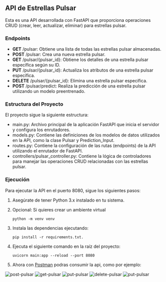 ## API de Estrellas Pulsar
Esta es una API desarrollada con FastAPI que proporciona operaciones CRUD (crear, leer, actualizar, eliminar) para estrellas pulsar.

### Endpoints
- **GET** /pulsar: Obtiene una lista de todas las estrellas pulsar almacenadas.
- **POST** /pulsar: Crea una nueva estrella pulsar.
- **GET** /pulsar/{pulsar_id}: Obtiene los detalles de una estrella pulsar específica según su ID.
- **PUT** /pulsar/{pulsar_id}: Actualiza los atributos de una estrella pulsar específica.
- **DELETE** /pulsar/{pulsar_id}: Elimina una estrella pulsar específica.
- **POST** /pulsar/predict: Realiza la predicción de una estrella pulsar utilizando un modelo preentrenado.

### Estructura del Proyecto
El proyecto sigue la siguiente estructura:

- main.py: Archivo principal de la aplicación FastAPI que inicia el servidor y configura los enrutadores.
- models.py: Contiene las definiciones de los modelos de datos utilizados en la API, como la clase Pulsar y Prediction_Input.
- routes.py: Contiene la configuración de las rutas (endpoints) de la API utilizando el enrutador de FastAPI.
- controllers/pulsar_controller.py: Contiene la lógica de controladores para manejar las operaciones CRUD relacionadas con las estrellas pulsar.

### Ejecución
Para ejecutar la API en el puerto 8080, sigue los siguientes pasos:

1. Asegúrate de tener Python 3.x instalado en tu sistema.
2. Opcional: Si quieres crear un ambiente virtual
   
   ``
   python -m venv venv
   ``
4. Instala las dependencias ejecutando:
   
   ``
   pip install -r requirements.txt.
   ``
5. Ejecuta el siguiente comando en la raíz del proyecto:
   
   ``
   uvicorn main:app --reload --port 8080
   ``
7. Ahora con [Postman](https://www.postman.com/downloads/) podras consumir la api, como por ejemplo:

![post-pulsar](https://github.com/mvizap/pulsar-classification-fastapi/assets/26266422/da763232-ba90-467e-8eb8-be77c6b4ab59)
![get-pulsar](https://github.com/mvizap/pulsar-classification-fastapi/assets/26266422/a940bab0-6367-47e6-b22d-f5c4ad7640a0)
![put-pulsar](https://github.com/mvizap/pulsar-classification-fastapi/assets/26266422/f537cf4d-984c-431e-9707-accc18cf2b60)
![delete-pulsar](https://github.com/mvizap/pulsar-classification-fastapi/assets/26266422/ae233f58-0cc1-4b55-8dce-91d87ee54704)
![put-pulsar](https://github.com/mvizap/pulsar-classification-fastapi/assets/26266422/9b9c045a-e90c-49e8-913d-3d10dd8c155f)


   
   
